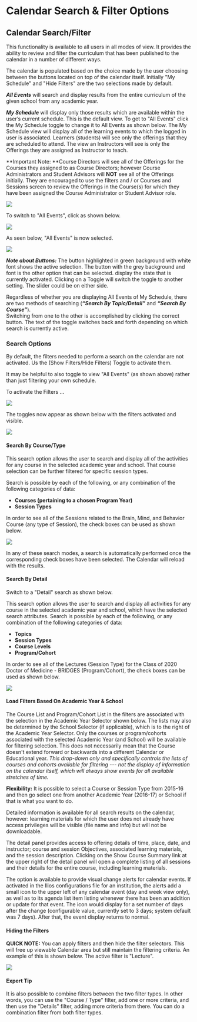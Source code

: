 # Calendar Search & Filter Options

## Calendar Search/Filter

This functionality is available to all users in all modes of view. It provides the ability to review and filter the curriculum that has been published to the calendar in a number of different ways.

The calendar is populated based on the choice made by the user choosing between the buttons located on top of the calendar itself. Initially "My Schedule" and "Hide Filters" are the two selections made by default.

_**All Events**_ will search and display results from the entire curriculum of the given school from any academic year.

_**My Schedule**_ will display only those results which are available within the user’s current schedule. This is the default view. To get to "All Events" click the My Schedule toggle to change it to All Events as shown below. The My Schedule view will display all of the learning events to which the logged in user is associated. Learners (students) will see only the offerings that they are scheduled to attend. The view an Instructors will see is only the Offerings they are assigned as Instructor to teach. 

**Important Note: **Course Directors will see all of the Offerings for the Courses they assigned to as Course Directors; however Course Administrators and Student Advisors will **NOT** see all of the Offerings initially. They are encouraged to use the filters and / or Courses and Sessions screen to review the Offerings in the Course(s) for which they have been assigned the Course Administrator or Student Advisor role.

![](../.gitbook/assets/dashbd1.png)

To switch to "All Events", click as shown below.

![](../.gitbook/assets/dashbd2.png)

As seen below, "All Events" is now selected.

![](../.gitbook/assets/dashbd3.png)

_**Note about Buttons:**_ The button highlighted in green background with white font shows the active selection. The button with the grey background and font is the other option that can be selected. display the state that is currently activated. Clicking on a Toggle will switch the toggle to another setting. The slider could be on either side.

Regardless of whether you are displaying All Events of My Schedule, there are two methods of searching (_**“Search By Topic/Detail”**_ and _**“Search By Course”**_).\
Switching from one to the other is accomplished by clicking the correct button. The text of the toggle switches back and forth depending on which search is currently active.

### Search Options

By default, the filters needed to perform a search on the calendar are not activated. Us the (Show Filters/Hide Filters) Toggle to activate them.

It may be helpful to also toggle to view "All Events" (as shown above) rather than just filtering your own schedule.

To activate the Filters ...

![](../.gitbook/assets/filters1.png)

The toggles now appear as shown below with the filters activated and visible.

![](../.gitbook/assets/filters2.png)

#### Search By Course/Type

This search option allows the user to search and display all of the activities for any course in the selected academic year and school. That course selection can be further filtered for specific session types.

Search is possible by each of the following, or any combination of the following categories of data:

* **Courses (pertaining to a chosen Program Year)** 
* **Session Types**

In order to see all of the Sessions related to the Brain, Mind, and Behavior Course (any type of Session), the check boxes can be used as shown below.

![](../.gitbook/assets/filters_course.jpg)

In any of these search modes, a search is automatically performed once the corresponding check boxes have been selected. The Calendar will reload with the results.

#### Search By Detail

Switch to a "Detail" search as shown below.

This search option allows the user to search and display all activities for any course in the selected academic year and school, which have the selected search attributes. Search is possible by each of the following, or any combination of the following categories of data:

* **Topics** 
* **Session Types**
* **Course Levels**
* **Program/Cohort**

In order to see all of the Lectures (Session Type) for the Class of 2020 Doctor of Medicine - BRIDGES (Program/Cohort), the check boxes can be used as shown below.

![](../.gitbook/assets/show_filters\_3.jpg)

#### Load Filters Based On Academic Year & School

The Course List and Program/Cohort List in the filters are associated with the selection in the Academic Year Selector shown below. The lists may also be determined by the School Selector (if applicable), which is to the right of the Academic Year Selector. Only the courses or program/cohorts associated with the selected Academic Year (and School) will be available for filtering selection. This does not necessarily mean that the Course doesn't extend forward or backwards into a different Calendar or Educational year. _This drop-down only and specifically controls the lists of courses and cohorts available for filtering --- not the display of information on the calendar itself, which will always show events for all available stretches of time._

**Flexibility:** It is possible to select a Course or Session Type from 2015-16 and then go select one from another Academic Year (2016-17) or School if that is what you want to do.

Detailed information is available for all search results on the calendar, however: learning materials for which the user does not already have access privileges will be visible (file name and info) but will not be downloadable.

The detail panel provides access to offering details of time, place, date, and instructor; course and session Objectives, associated learning materials, and the session description. Clicking on the Show Course Summary link at the upper right of the detail panel will open a complete listing of all sessions and their details for the entire course, including learning materials.

The option is available to provide visual change alerts for calendar events. If activated in the Ilios configurations file for an institution, the alerts add a small icon to the upper left of any calendar event (day and week view only), as well as to its agenda list item listing whenever there has been an addition or update for that event. The icon would display for a set number of days after the change (configurable value, currently set to 3 days; system default was 7 days). After that, the event display returns to normal.

#### Hiding the Filters

**QUICK NOTE:** You can apply filters and then hide the filter selectors. This will free up viewable Calendar area but still maintain the filtering criteria. An example of this is shown below. The active filter is "Lecture".

![](../.gitbook/assets/day_view_multi.jpg)

#### Expert Tip

It is also possible to combine filters between the two filter types. In other words, you can use the "Course / Type" filter, add one or more criteria, and then use the "Details" filter, adding more criteria from there. You can do a combination filter from both filter types.
